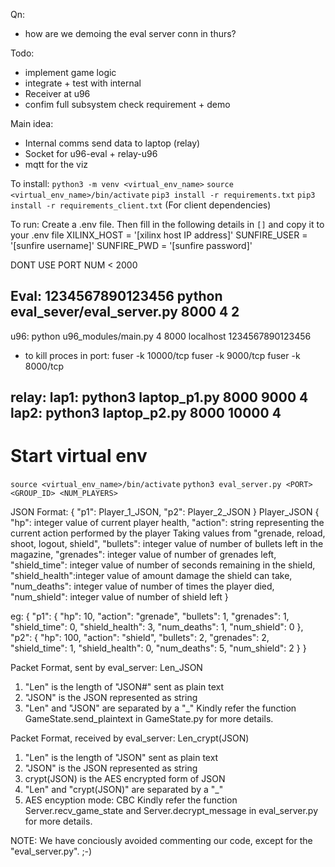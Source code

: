 Qn:
- how are we demoing the eval server conn in thurs?

Todo:
- implement game logic
- integrate + test with internal
- Receiver at u96
- confim full subsystem check requirement + demo

Main idea:
- Internal comms send data to laptop (relay)
- Socket for u96-eval + relay-u96
- mqtt for the viz

To install:
`python3 -m venv <virtual_env_name>`
`source <virtual_env_name>/bin/activate`
`pip3 install -r requirements.txt`
`pip3 install -r requirements_client.txt` (For client dependencies)

To run:
Create a .env file. Then fill in the following details in `[]` and copy it to your .env file
XILINX_HOST = '[xilinx host IP address]'
SUNFIRE_USER = '[sunfire username]'
SUNFIRE_PWD = '[sunfire password]'

DONT USE PORT NUM < 2000

Eval:
1234567890123456
python eval_sever/eval_server.py 8000 4 2
-

u96:
python u96_modules/main.py 4 8000 localhost 1234567890123456
- to kill proces in port: 
fuser -k 10000/tcp 
fuser -k 9000/tcp 
fuser -k 8000/tcp

relay:
lap1: 
python3 laptop_p1.py 8000 9000 4
lap2: 
python3 laptop_p2.py 8000 10000 4
-

# Start virtual env
`source <virtual_env_name>/bin/activate`
`python3 eval_server.py <PORT> <GROUP_ID> <NUM_PLAYERS>`

JSON Format:
{
	"p1": Player_1_JSON,
	"p2": Player_2_JSON
}
Player_JSON
{
	"hp":           integer value of current player health,
	"action":       string representing the current action performed by the player
		        Taking values from "grenade, reload, shoot, logout, shield",
	"bullets":      integer value of number of bullets left in the magazine,
	"grenades":     integer value of number of grenades left,
	"shield_time": 	integer value of number of seconds remaining in the shield,
	"shield_health":integer value of amount damage the shield can take,
	"num_deaths":   integer value of number of times the player died,
	"num_shield":   integer value of number of shield left
}

eg:
{
	"p1": {
		"hp": 10,
		"action": "grenade",
		"bullets": 1,
		"grenades": 1,
		"shield_time": 0,
		"shield_health": 3,
		"num_deaths": 1,
		"num_shield": 0
	},
	"p2": {
		"hp": 100,
		"action": "shield",
		"bullets": 2,
		"grenades": 2,
		"shield_time": 1,
		"shield_health": 0,
		"num_deaths": 5,
		"num_shield": 2
	}
}

Packet Format, sent by eval_server: Len_JSON
1) "Len" is the length of "JSON#" sent as plain text
2) "JSON" is the JSON represented as string
3) "Len" and "JSON" are separated by a "_"
Kindly refer the function GameState.send_plaintext in GameState.py for more details.

Packet Format, received by eval_server: Len_crypt(JSON)
1) "Len" is the length of "JSON" sent as plain text
2) "JSON" is the JSON represented as string
3) crypt(JSON) is the AES encrypted form of JSON
4) "Len" and "crypt(JSON)" are separated by a "_"
5) AES encyption mode: CBC
Kindly refer the function Server.recv_game_state and Server.decrypt_message in eval_server.py for more details.

NOTE:
We have conciously avoided commenting our code, except for the "eval_server.py". ;-)